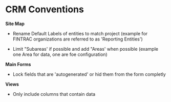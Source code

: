 # CRM Conventions

**Site Map**

- Rename Default Labels of entities to match project (example for FINTRAC organizations are referred to as 'Reporting Entities')

- Limit "Subareas' if possible and add "Areas' when possible (example one Area for data, one are foe configuration)

**Main Forms**

- Lock fields that are 'autogenerated' or hid them from the form completly


**Views**

- Only include columns that contain data
